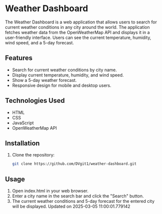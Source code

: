 # Weather Dashboard

The Weather Dashboard is a web application that allows users to search for current weather conditions in any city around the world. The application fetches weather data from the OpenWeatherMap API and displays it in a user-friendly interface. Users can see the current temperature, humidity, wind speed, and a 5-day forecast.

## Features

- Search for current weather conditions by city name.
- Display current temperature, humidity, and wind speed.
- Show a 5-day weather forecast.
- Responsive design for mobile and desktop users.

## Technologies Used

- HTML
- CSS
- JavaScript
- OpenWeatherMap API

## Installation

1. Clone the repository:
   ```bash
   git clone https://github.com/DVgit1/weather-dashboard.git

## Usage
1. Open index.html in your web browser.
2. Enter a city name in the search bar and click the "Search" button.
3. The current weather conditions and 5-day forecast for the entered city will be displayed.
Updated on 2025-03-05 11:00:01.779142